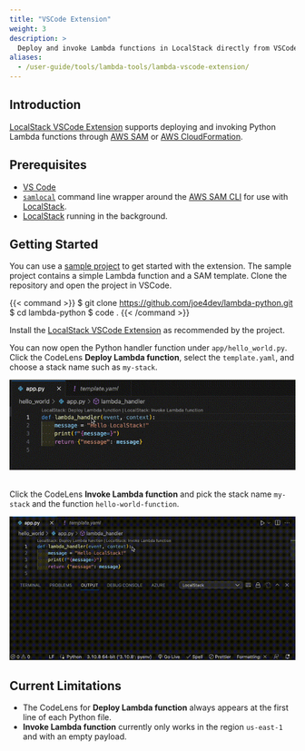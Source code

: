 ```yaml
---
title: "VSCode Extension"
weight: 3
description: >
  Deploy and invoke Lambda functions in LocalStack directly from VSCode
aliases:
  - /user-guide/tools/lambda-tools/lambda-vscode-extension/
---
```


## Introduction

[LocalStack VSCode Extension](https://github.com/localstack/localstack-vscode-extension) supports deploying and invoking Python Lambda functions through [AWS SAM](https://github.com/aws/serverless-application-model) or [AWS CloudFormation](https://aws.amazon.com/cloudformation/resources/templates/).

## Prerequisites

- [VS Code](https://code.visualstudio.com/)
- [`samlocal`](https://github.com/localstack/aws-sam-cli-local) command line wrapper around the [AWS SAM CLI](https://github.com/aws/aws-sam-cli) for use with [LocalStack](https://github.com/localstack/localstack).
- [LocalStack](https://docs.localstack.cloud/getting-started/) running in the background.

## Getting Started

You can use a [sample project](https://github.com/joe4dev/lambda-python) to get started with the extension.
The sample project contains a simple Lambda function and a SAM template.
Clone the repository and open the project in VSCode.

{{< command >}}
$ git clone https://github.com/joe4dev/lambda-python.git
$ cd lambda-python
$ code .
{{< /command >}}

Install the [LocalStack VSCode Extension](https://marketplace.visualstudio.com/items?itemName=localstack.localstack) as recommended by the project.

You can now open the Python handler function under `app/hello_world.py`.
Click the CodeLens **Deploy Lambda function**, select the `template.yaml`, and choose a stack name such as `my-stack`.

<img src="deploy-lambda-function.gif" alt="Deploying Lambda function via the VS Code Extension" title="Deploying Lambda function via the VS Code Extension" width="700" />
<br><br>

Click the CodeLens **Invoke Lambda function** and pick the stack name `my-stack` and the function `hello-world-function`.

<img src="invoke-lambda-function.gif" alt="Invoking Lambda function via the VS Code Extension" title="Invoking Lambda function via the VS Code Extension" width="700" />
<br>

## Current Limitations

- The CodeLens for **Deploy Lambda function** always appears at the first line of each Python file.
- **Invoke Lambda function** currently only works in the region `us-east-1` and with an empty payload.
